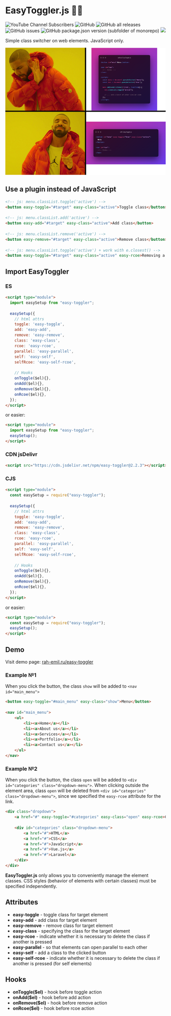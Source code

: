 # EasyToggler.js 🔗🚀
![YouTube Channel Subscribers](https://img.shields.io/youtube/channel/subscribers/UCj5-dlnKYZ7O2HIYgP8urqw?style=flat)
![GitHub](https://img.shields.io/github/license/rah-emil/easy-toggler)
![GitHub all releases](https://img.shields.io/github/downloads/rah-emil/easy-toggler/total)
![GitHub issues](https://img.shields.io/github/issues/rah-emil/easy-toggler)
![GitHub package.json version (subfolder of monorepo)](https://img.shields.io/github/package-json/v/rah-emil/easy-toggler)
[![](https://data.jsdelivr.com/v1/package/npm/easy-toggler/badge?style=rounded)](https://www.jsdelivr.com/package/npm/easy-toggler)

Simple class switcher on web elements. JavaScript only.

![](readme/mem.png)

## Use a plugin instead of JavaScript
```html
<!-- js: menu.classList.toggle('active') -->
<button easy-toggle="#target" easy-class="active">Toggle class</button>

<!-- js: menu.classList.add('active') -->
<button easy-add="#target" easy-class="active">Add class</button>

<!-- js: menu.classList.remove('active') -->
<button easy-remove="#target" easy-class="active">Remove class</button>

<!-- js: menu.classList.toggle('active') + work with e.closest() -->
<button easy-toggle="#target" easy-class="active" easy-rcoe>Removing a class if we click on an empty space</button>
```

## Import EasyToggler
### ES
```html
<script type="module">
  import easySetup from "easy-toggler";

  easySetup({
    // html attrs
    toggle: 'easy-toggle',
    add: 'easy-add',
    remove: 'easy-remove',
    class: 'easy-class',
    rcoe: 'easy-rcoe',
    parallel: 'easy-parallel',
    self: 'easy-self',
    selfRcoe: 'easy-self-rcoe',

    // Hooks
    onToggle($el){},
    onAdd($el){},
    onRemove($el){},
    onRcoe($el){},
  });
</script>
```
or easier:
```html
<script type="module">
  import easySetup from "easy-toggler";
  easySetup();
</script>
```

### CDN jsDelivr
```html
<script src="https://cdn.jsdelivr.net/npm/easy-toggler@2.2.3"></script>
```
### CJS
```html
<script type="module">
  const easySetup = require("easy-toggler");

  easySetup({
    // html attrs
    toggle: 'easy-toggle',
    add: 'easy-add',
    remove: 'easy-remove',
    class: 'easy-class',
    rcoe: 'easy-rcoe',
    parallel: 'easy-parallel',
    self: 'easy-self',
    selfRcoe: 'easy-self-rcoe',

    // Hooks
    onToggle($el){},
    onAdd($el){},
    onRemove($el){},
    onRcoe($el){},
  });
</script>
```
or easier:
```html
<script type="module">
  const easySetup = require("easy-toggler");
  easySetup();
</script>
```

## Demo
Visit demo page: [rah-emil.ru/easy-toggler](https://rah-emil.ru/easy-toggler)

### Example №1
When you click the button, the class ```show``` will be added to ```<nav id="main_menu">```
```html
<button easy-toggle="#main_menu" easy-class="show">Menu</button>

<nav id="main_menu">
    <ul>
        <li><a>Home</a></li>
        <li><a>About us</a></li>
        <li><a>Services</a></li>
        <li><a>Portfolio</a></li>
        <li><a>Contact us</a></li>
    </ul>
</nav>
```

### Example №2
When you click the button, the class  ```open``` will be added to ```<div id="categories" class="dropdown-menu">```. When clicking outside the element area, class ```open``` will be deleted from ```<div id="categories" class="dropdown-menu">```, since we specified the  ```easy-rcoe``` attribute for the link.
```html
<div class="dropdown">
    <a href="#" easy-toggle="#categories" easy-class="open" easy-rcoe>Categories</a>

    <div id="categories" class="dropdown-menu">
        <a href="#">HTML</a>
        <a href="#">CSS</a>
        <a href="#">JavaScript</a>
        <a href="#">Vue.js</a>
        <a href="#">Laravel</a>
    </div>
</div>
```

**EasyToggler.js** only allows you to conveniently manage the element classes. CSS styles (behavior of elements with certain classes) must be specified independently.

## Attributes
- **easy-toggle** - toggle class for target element
- **easy-add** - add class for target element
- **easy-remove** - remove class for target element
- **easy-class** - specifying the class for the target element
- **easy-rcoe** - indicate whether it is necessary to delete the class if another is pressed
- **easy-parallel** - so that elements can open parallel to each other
- **easy-self** - add a class to the clicked button
- **easy-self-rcoe** - indicate whether it is necessary to delete the class if another is pressed (for self elements)


## Hooks
- **onToggle($el)** - hook before toggle action
- **onAdd($el)** - hook before add action
- **onRemove($el)** - hook before remove action
- **onRcoe($el)** - hook before rcoe action

